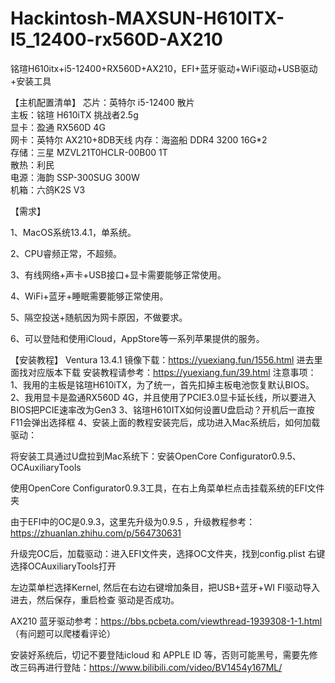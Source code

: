 # Hackintosh-MAXSUN-H610ITX-I5_12400-rx560D-AX210
铭瑄H610itx+i5-12400+RX560D+AX210，EFI+蓝牙驱动+WiFi驱动+USB驱动+安装工具

【主机配置清单】
芯片：英特尔 i5-12400 散片 									    
主板：铭瑄 H610iTX 挑战者2.5g												     
显卡：盈通 RX560D 4G								 
网卡：英特尔 AX210+8DB天线 
内存：海盗船 DDR4 3200 16G*2 		 				   				 
存储：三星 MZVL21T0HCLR-00B00 1T		   								 	  
散热：利民		 			  						 	 		 
电源：海韵 SSP-300SUG 300W    								 	
机箱：六鸽K2S V3									 

【需求】

1、MacOS系统13.4.1，单系统。

2、CPU睿频正常，不超频。

3、有线网络+声卡+USB接口+显卡需要能够正常使用。

4、WiFi+蓝牙+睡眠需要能够正常使用。

5、隔空投送+随航因为网卡原因，不做要求。

6、可以登陆和使用iCloud，AppStore等一系列苹果提供的服务。


【安装教程】
Ventura 13.4.1 镜像下载：https://yuexiang.fun/1556.html 进去里面找对应版本下载
安装教程请参考：https://yuexiang.fun/39.html 
注意事项：
1、我用的主板是铭瑄H610iTX，为了统一，首先扣掉主板电池恢复默认BIOS。
2、我用显卡是盈通RX560D 4G，并且使用了PCIE3.0显卡延长线，所以要进入BIOS把PCIE速率改为Gen3
3、铭瑄H610ITX如何设置U盘启动？开机后一直按F11会弹出选择框
4、安装上面的教程安装完后，成功进入Mac系统后，如何加载驱动：

将安装工具通过U盘拉到Mac系统下：安装OpenCore Configurator0.9.5、OCAuxiliaryTools

使用OpenCore Configurator0.9.3工具，在右上角菜单栏点击挂载系统的EFI文件夹

由于EFI中的OC是0.9.3，这里先升级为0.9.5 ，升级教程参考：https://zhuanlan.zhihu.com/p/564730631

升级完OC后，加载驱动：进入EFI文件夹，选择OC文件夹，找到config.plist 右键选择OCAuxiliaryTools打开

左边菜单栏选择Kernel, 然后在右边右键增加条目，把USB+蓝牙+WI FI驱动导入进去，然后保存，重启检查 驱动是否成功。

AX210 蓝牙驱动参考：https://bbs.pcbeta.com/viewthread-1939308-1-1.html （有问题可以爬楼看评论）

安装好系统后，切记不要登陆icloud 和 APPLE ID 等，否则可能黑号，需要先修改三码再进行登陆：https://www.bilibili.com/video/BV1454y167ML/
  

